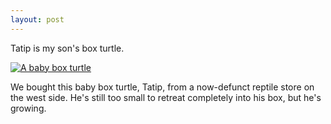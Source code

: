 ```yaml
---
layout: post
---
```


Tatip is my son's box turtle.

<a href="#" class="image fit"><img src="{{ 'assets//tatip.jpg' | relative_url }}" alt="A baby box turtle" /></a>

We bought this baby box turtle, Tatip, from a now-defunct reptile store on the west side. He's still too small to retreat completely into his box, but he's growing.
